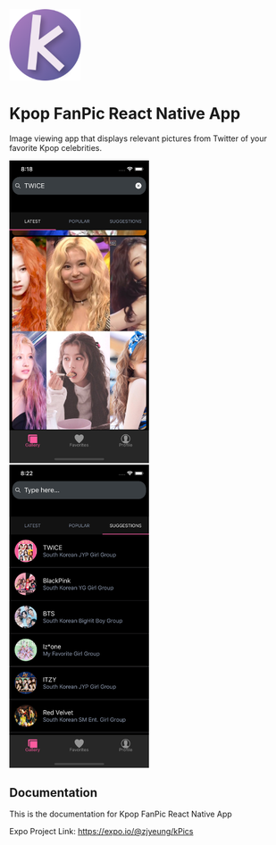 <img src="./assets/images/adaptive-icon.png" width="128" margin>

# Kpop FanPic React Native App

Image viewing app that displays relevant pictures from Twitter of your favorite Kpop celebrities.

<img src="./assets/images/gallery.png" style="width: 250px;margin-right: 20px;">
<img src="./assets/images/searchBar.png" style="width: 250px;">

## Documentation

This is the documentation for Kpop FanPic React Native App

Expo Project Link: https://expo.io/@zjyeung/kPics